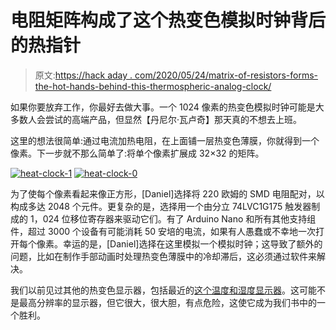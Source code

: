 # 电阻矩阵构成了这个热变色模拟时钟背后的热指针

> 原文:[https://hack aday . com/2020/05/24/matrix-of-resistors-forms-the-hot-hands-behind-this-thermospheric-analog-clock/](https://hackaday.com/2020/05/24/matrix-of-resistors-forms-the-hot-hands-behind-this-thermochromic-analog-clock/)

如果你要放弃工作，你最好去做大事。一个 1024 像素的热变色模拟时钟可能是大多数人会尝试的高端产品，但显然【丹尼尔·瓦卢奇】那天真的不想去上班。

这里的想法很简单:通过电流加热电阻，在上面铺一层热变色薄膜，你就得到一个像素。下一步就不那么简单了:将单个像素扩展成 32×32 的矩阵。

 [![heat-clock-1](../Images/7fc439a4698dc965b5a52f1f64bc41ba.png "heat-clock-1")](https://hackaday.com/2020/05/24/matrix-of-resistors-forms-the-hot-hands-behind-this-thermochromic-analog-clock/heat-clock-1/)  [![heat-clock-0](../Images/32af26107d710cc7da97ceb5e2171726.png "heat-clock-0")](https://hackaday.com/2020/05/24/matrix-of-resistors-forms-the-hot-hands-behind-this-thermochromic-analog-clock/heat-clock-0/) 

为了使每个像素看起来像正方形，[Daniel]选择将 220 欧姆的 SMD 电阻配对，以构成多达 2048 个元件。更复杂的是，选择用一个由分立 74LVC1G175 触发器制成的 1，024 位移位寄存器来驱动它们。有了 Arduino Nano 和所有其他支持组件，超过 3000 个设备有可能消耗 50 安培的电流，如果有人愚蠢或不幸地一次打开每个像素。幸运的是，[Daniel]选择在这里模拟一个模拟时钟；这导致了额外的问题，比如在制作手部动画时处理热变色薄膜中的冷却滞后，这必须通过软件来解决。

我们以前见过其他的热变色显示器，包括最近的[这个温度和湿度显示器](https://hackaday.com/2020/03/20/thermochromic-display-tells-you-the-temperature-despite-your-current-mood/)。这可能不是最高分辨率的显示器，但它很大，很大胆，有点危险，这使它成为我们书中的一个胜利。